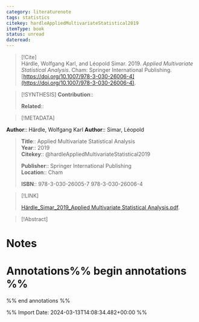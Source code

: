 ```yaml
---
category: literaturenote
tags: statistics
citekey: hardleAppliedMultivariateStatistical2019
itemType: book
status: unread  
dateread:  
---
```


> [!Cite]  
> Härdle, Wolfgang Karl, and Léopold Simar. 2019. _Applied Multivariate Statistical Analysis_. Cham: Springer International Publishing. [https://doi.org/10.1007/978-3-030-26006-4](https://doi.org/10.1007/978-3-030-26006-4).

> [!SYNTHESIS] 
>**Contribution**::
>
>**Related**:: 
>

> [!METADATA]  
>
**Author**:: Härdle, Wolfgang Karl
**Author**:: Simar, Léopold<br>
> **Title**:: Applied Multivariate Statistical Analysis    
> **Year**:: 2019     
> **Citekey**:: @hardleAppliedMultivariateStatistical2019    
>    
>    
>     
>    
>**Publisher**:: Springer International Publishing    
>**Location**:: Cham     
>    
>    
>**ISBN**:: 978-3-030-26005-7 978-3-030-26006-4

> [!LINK] 
>
> [Härdle_Simar_2019_Applied Multivariate Statistical Analysis.pdf](file:///Users/steven/Library/CloudStorage/GoogleDrive-steven.golovkine@ul.ie/My%20Drive/bibliography/Springer%20International%20Publishing/2019/Härdle_Simar_2019_Applied%20Multivariate%20Statistical%20Analysis2.pdf).

>[!Abstract]
>>


# Notes<br>
# Annotations%% begin annotations %%  
 
  
%% end annotations %%

%% Import Date: 2024-03-13T14:08:34.482+00:00 %%

